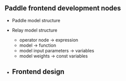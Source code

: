 Paddle frontend development nodes
---

- Paddle model structure

- Relay model structure
    - operator node -> expression
    - model -> function
    - model input parameters -> variables
    - model weights -> const variables

- Frontend design
    - 